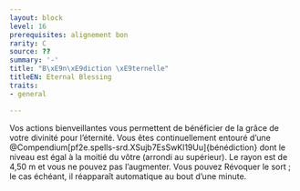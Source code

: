 ```yaml
---
layout: block
level: 16
prerequisites: alignement bon
rarity: C
source: ??
summary: '-'
title: "B\xE9n\xE9diction \xE9ternelle"
titleEN: Eternal Blessing
traits:
- general

---
```


<p>Vos actions bienveillantes vous permettent de bénéficier de la grâce de votre divinité pour l’éternité. Vous êtes continuellement entouré d’une @Compendium[pf2e.spells-srd.XSujb7EsSwKl19Uu]{bénédiction} dont le niveau est égal à la moitié du vôtre (arrondi au supérieur). Le rayon est de 4,50 m et vous ne pouvez pas l’augmenter. Vous pouvez Révoquer le sort ; le cas échéant, il réapparaît automatique au bout d’une minute.</p>